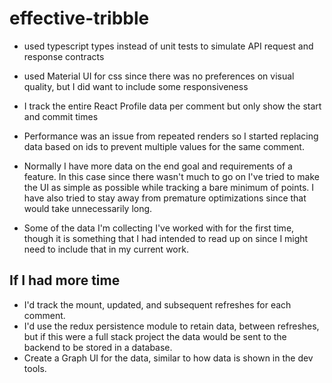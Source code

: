 # effective-tribble

- used typescript types instead of unit tests to simulate API request and response contracts
- used Material UI for css since there was no preferences on visual quality, but I did want to include some responsiveness
- I track the entire React Profile data per comment but only show the start and commit times
- Performance was an issue from repeated renders so I started replacing data based on ids to prevent multiple values for the same comment.

- Normally I have more data on the end goal and requirements of a feature. In this case since there wasn't much to go on I've tried to make the UI as simple as possible while tracking a bare minimum of points. I have also tried to stay away from premature optimizations since that would take unnecessarily long.

- Some of the data I'm collecting I've worked with for the first time, though it is something that I had intended to read up on since I might need to include that in my current work.

## If I had more time

- I'd track the mount, updated, and subsequent refreshes for each comment.
- I'd use the redux persistence module to retain data, between refreshes, but if this were a full stack project the data would be sent to the backend to be stored in a database.
- Create a Graph UI for the data, similar to how data is shown in the dev tools.
